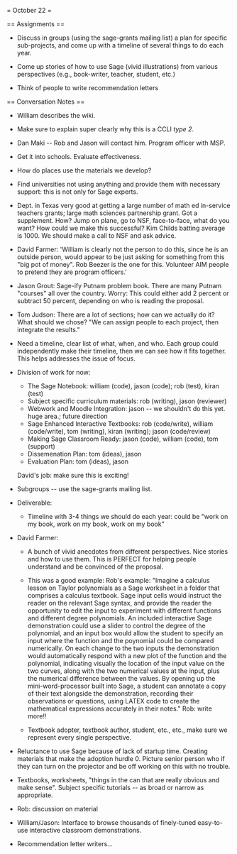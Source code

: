 = October 22 =

== Assignments ==
 * Discuss in groups (using the sage-grants mailing list) a plan for specific sub-projects, and come up with a timeline of several things to do each year.

 * Come up stories of how to use Sage (vivid illustrations) from various perspectives (e.g., book-writer, teacher, student, etc.)
 
 * Think of people to write recommendation letters

== Conversation Notes ==

 * William describes the wiki.

 * Make sure to explain super clearly why this is a CCLI *type 2*.

 * Dan Maki -- Rob and Jason will contact him.   Program officer with MSP. 

 * Get it into schools. Evaluate effectiveness. 
   
 * How do places use the materials we develop?

 * Find universities not using anything and provide them with necessary support: this is not only for Sage experts.

 * Dept. in Texas very good at getting a large number of math ed in-service teachers grants; large math sciences partnership grant.  Got a supplement.    How?  Jump on plane, go to NSF, face-to-face, what do you want?  How could we make this successful?   Kim Childs batting average is 1000.   We should make a call to NSF and ask advice.   

 * David Farmer: 'William is clearly not the person to do this, since he is an outside person, would appear to be just asking for something from this "big pot of money".  Rob Beezer is the one for this.  Volunteer AIM people to pretend they are program officers.'

 * Jason Grout: Sage-ify Putnam problem book.   There are many Putnam "courses" all over the country.   Worry: This could either add 2 percent or subtract 50 percent, depending on who is reading the proposal. 

 * Tom Judson: There are a lot of sections; how can we actually do it?    What should we chose?  "We can assign people to each project, then integrate the results." 

 * Need a timeline, clear list of what, when, and who.   Each group could independently make their timeline, then we can see how it fits together.  This helps addresses the issue of focus. 

 * Division of work for now:
    * The Sage Notebook: william (code), jason (code);  rob (test), kiran (test)
    * Subject specific curriculum materials: rob (writing), jason (reviewer)
    * Webwork and Moodle Integration: jason -- we shouldn't do this yet.  huge area.; future direction
    * Sage Enhanced Interactive Textbooks: rob (code/write), william (code/write), tom (writing), kiran (writing); jason (code/review)
    * Making Sage Classroom Ready: jason (code), william (code), tom (support)
    * Dissemenation Plan: tom (ideas), jason
    * Evaluation Plan: tom (ideas), jason

   David's job: make sure this is exciting!

 * Subgroups -- use the sage-grants mailing list. 

 * Deliverable: 
    * Timeline with 3-4 things we should do each year: could be "work on my book, work on my book, work on my book"

 * David Farmer:

    * A bunch of vivid anecdotes from different perspectives.  Nice stories
      and how to use them.  This is PERFECT for helping people understand and be convinced of the proposal.

    * This was a good example: Rob's example: "Imagine a calculus
      lesson on Taylor polynomials as a Sage worksheet in a folder
      that comprises a calculus textbook. Sage input cells would
      instruct the reader on the relevant Sage syntax, and provide the
      reader the opportunity to edit the input to experiment with
      different functions and different degree polynomials. An
      included interactive Sage demonstration could use a slider to
      control the degree of the polynomial, and an input box would
      allow the student to specify an input where the function and the
      poynomial could be compared numerically. On each change to the
      two inputs the demonstration would automatically respond with a
      new plot of the function and the polynomial, indicating visually
      the location of the input value on the two curves, along with
      the two numerical values at the input, plus the numerical
      difference between the values. By opening up the
      mini-word-processor built into Sage, a student can annotate a
      copy of their text alongside the demonstration, recording their
      observations or questions, using LATEX code to create the
      mathematical expressions accurately in their notes."
      Rob: write more!!

    * Textbook adopter, textbook author, student, etc., etc., make
      sure we represent every single perspective.

  * Reluctance to use Sage because of lack of startup time.  Creating
    materials that make the adoption hurdle 0.  Picture senior person 
    who if they can turn on the projector and be off working on this 
    with no trouble.

  * Textbooks, worksheets, "things in the can that are really obvious
    and make sense". Subject specific tutorials -- as broad or narrow
    as appropriate.   

  * Rob: discussion on material 
  
  * William/Jason: Interface to browse thousands of finely-tuned easy-to-use interactive classroom demonstrations.

  * Recommendation letter writers...
